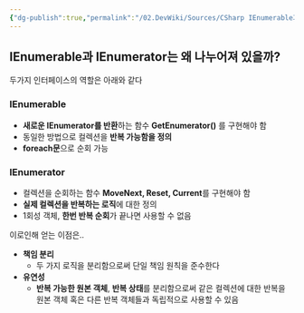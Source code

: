 ```yaml
---
{"dg-publish":true,"permalink":"/02.DevWiki/Sources/CSharp IEnumerable과 IEnumerator는 왜 나누어져 있을까/","noteIcon":"","created":"2024-10-01T11:39:43.000+09:00","updated":"2025-08-17T14:48:25.942+09:00"}
---
```


## IEnumerable과 IEnumerator는 왜 나누어져 있을까?
두가지 인터페이스의 역할은 아래와 같다
### IEnumerable
* **새로운 IEnumerator를 반환**하는 함수 **GetEnumerator()** 를 구현해야 함
* 동일한 방법으로 컬렉션을 **반복 가능함을 정의**
* **foreach문**으로 순회 가능
### IEnumerator
* 컬렉션을 순회하는 함수 **MoveNext, Reset, Current**를 구현해야 함
* **실제 컬렉션을 반복하는 로직**에 대한 정의
* 1회성 객체, **한번 반복 순회**가 끝나면 사용할 수 없음

이로인해 얻는 이점은..
* **책임 분리**
	* 두 가지 로직을 분리함으로써 단일 책임 원칙을 준수한다
* **유연성**
	* **반복 가능한 원본 객체**, **반복 상태**를 분리함으로써 같은 컬렉션에 대한 반복을 원본 객체 혹은 다른 반복 객체들과 독립적으로 사용할 수 있음


